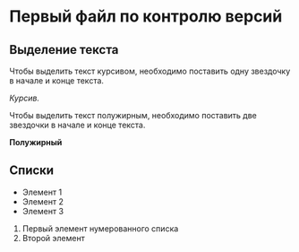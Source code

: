 # Первый файл по контролю версий



## Выделение текста

Чтобы выделить текст курсивом, необходимо поставить одну звездочку в начале и конце текста.

*Курсив.*

Чтобы выделить текст полужирным, необходимо поставить две звездочки в начале и конце текста.

**Полужирный**


## Списки 

* Элемент 1
* Элемент 2
* Элемент 3

1. Первый элемент нумерованного списка
2. Второй элемент


